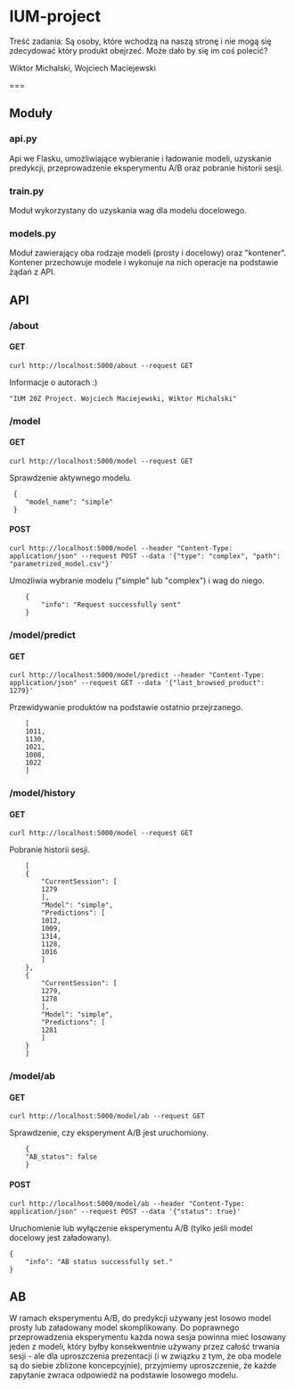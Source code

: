 # IUM-project

Treść zadania:
Są osoby, które wchodzą na naszą stronę i nie mogą się zdecydować który produkt obejrzeć. Może dało by się im coś polecić?

Wiktor Michalski, Wojciech Maciejewski

===
## Moduły

### api.py
Api we Flasku, umożliwiające wybieranie i ładowanie modeli, uzyskanie predykcji, przeprowadzenie eksperymentu A/B oraz pobranie historii sesji.

### train.py
Moduł wykorzystany do uzyskania wag dla modelu docelowego.

### models.py
Moduł zawierający oba rodzaje modeli (prosty i docelowy) oraz "kontener". Kontener przechowuje modele i wykonuje na nich operacje na podstawie żądań z API.

## API

### /about
#### GET
```
curl http://localhost:5000/about --request GET
```
Informacje o autorach :)
```
"IUM 20Z Project. Wojciech Maciejewski, Wiktor Michalski"
```

### /model
#### GET
```
curl http://localhost:5000/model --request GET
```
Sprawdzenie aktywnego modelu.
```
 {
    "model_name": "simple"
 }
```

#### POST
```
curl http://localhost:5000/model --header "Content-Type: application/json" --request POST --data '{"type": "complex", "path": "parametrized_model.csv"}'
```
Umożliwia wybranie modelu ("simple" lub "complex") i wag do niego. 
```
    {
        "info": "Request successfully sent"
    }
```

### /model/predict
#### GET
```
curl http://localhost:5000/model/predict --header "Content-Type: application/json" --request GET --data '{"last_browsed_product": 1279}'
```
Przewidywanie produktów na podstawie ostatnio przejrzanego.
```
    [
    1011, 
    1130, 
    1021, 
    1008, 
    1022
    ]
```

### /model/history
#### GET
```
curl http://localhost:5000/model --request GET
```
Pobranie historii sesji.
```
    [
    {
        "CurrentSession": [
        1279
        ], 
        "Model": "simple", 
        "Predictions": [
        1012, 
        1009, 
        1314, 
        1128, 
        1016
        ]
    }, 
    {
        "CurrentSession": [
        1279, 
        1278
        ], 
        "Model": "simple", 
        "Predictions": [
        1281
        ]
    }
    ]
```

### /model/ab
#### GET
```
curl http://localhost:5000/model/ab --request GET
```
Sprawdzenie, czy eksperyment A/B jest uruchomiony.
```
    {
    "AB_status": false
    }
```

#### POST
```
curl http://localhost:5000/model/ab --header "Content-Type: application/json" --request POST --data '{"status": true}'
```
Uruchomienie lub wyłączenie eksperymentu A/B (tylko jeśli model docelowy jest załadowany).
```
{
    "info": "AB status successfully set."
}
```

## AB
W ramach eksperymentu A/B, do predykcji używany jest losowo model prosty lub załadowany model skomplikowany. Do poprawnego przeprowadzenia eksperymentu każda nowa sesja powinna mieć losowany jeden z modeli, który byłby konsekwentnie używany przez całość trwania sesji - ale dla uproszczenia prezentacji (i w związku z tym, że oba modele są do siebie zbliżone koncepcyjnie), przyjmiemy uproszczenie, że każde zapytanie zwraca odpowiedź na podstawie losowego modelu.

